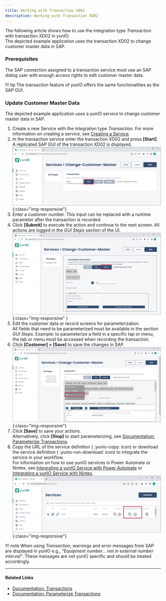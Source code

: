 ```yaml
---
title: Working with Transaction XD02
description: Working with Transaction XD02
---
```


The following article shows how to use the integration type *Transaction* with transaction XD02 in yunIO.<br>
The depicted example application uses the transaction XD02 to change customer master data in SAP.

### Prerequisites

The SAP connection assigned to a transaction service must use an SAP dialog user with enough access rights to edit customer master data. 

!!! tip
    The transaction feature of yunIO offers the same functionalities as the SAP GUI.


### Update Customer Master Data

The depicted example application uses a yunIO service to change customer master data in SAP.

1. Create a new Service with the integration type *Transaction*. For more information on creating a service, see [Creating a Service](https://help.theobald-software.com/en/yunio/getting-started#creating-a-service).
2. In the transaction service enter the transaction XD02 and press **[Start]**. A replicated SAP GUI of the transaction XD02 is displayed.
![change-customer-master](../../assets/images/yunio/articles/change-customer-master.png){:class="img-responsive"}
3. Enter a customer number. This input can be replaced with a runtime parameter after the transaction is recorded.
4. Click **[Submit]** to execute the action and continue to the next screen. All actions are logged in the *GUI Steps* section of the UI. <br>
![change-customer-master2](../../assets/images/yunio/articles/change-customer-master2.png){:class="img-responsive" }
5. Edit the customer data or record screens for parameterization.<br>
All fields that need to be parameterized must be available in the section *GUI Steps*. Example: to parameterize a field in a specific tap or menu, the tab or menu must be accessed when recording the transaction.
7. Click **[Customer] > [Save]** to save the changes in SAP.<br>
![change-customer-master4](../../assets/images/yunio/articles/change-customer-master4.png){:class="img-responsive"}
6. Click **[Save]** to save your actions. <br>
Alternatively, click **[Stop]** to start parameterizing, see [Documentation: Parameterize Transactions](https://help.theobald-software.com/en/yunio/transactions#parameterize-transactions).
7. Copy the URL of the service definition ( :yunio-copy: icon) or download the service definition ( :yunio-run-download: icon) to integrate the service in your workflow.<br>
For information on how to use yunIO services in Power Automate or Nintex, see [Integrating a yunIO Service with Power Automate](../microsoft-power-automate-integration/integrating-a-yunio-service-with-power-automate.md) or [Integrating a yunIO Service with Nintex](../nintex-automation-cloud-integration/integrating-a-yunio-service-with-nintex.md).
![yunio-Services](../../assets/images/yunio/articles/yunio-run-services.png){:class="img-responsive"}


!!! note
    When using *Transaction*, warnings and error messages from SAP are displayed in yunIO e.g., *"Equipment number... not in external number interval"*.
    These messages are not yunIO specific and should be treated accordingly.

******

#### Related Links
- [Documentation: Transactions](https://help.theobald-software.com/en/yunio/transactions)
- [Documentation: Parameterize Transactions](https://help.theobald-software.com/en/yunio/transactions#parameterize-transactions)
